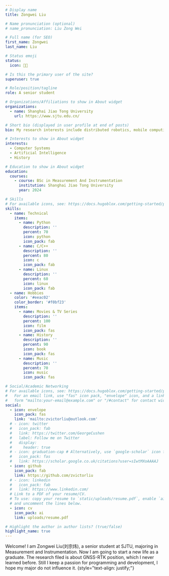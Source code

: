 ```yaml
---
# Display name
title: Zongwei Liu

# Name pronunciation (optional)
# name_pronunciation: Liu Zong Wei

# Full name (for SEO)
first_name: Zongwei
last_name: Liu

# Status emoji
status:
  icon: 🧑‍💻️

# Is this the primary user of the site?
superuser: true

# Role/position/tagline
role: A senior student

# Organizations/Affiliations to show in About widget
organizations:
  - name: Shanghai Jiao Tong University
    url: https://www.sjtu.edu.cn/

# Short bio (displayed in user profile at end of posts)
bio: My research interests include distributed robotics, mobile computing and programmable matter.

# Interests to show in About widget
interests:
  - Computer Systems
  - Artificial Intelligence
  - History

# Education to show in About widget
education:
  courses:
    - course: BSc in Measurement And Instrumentation
      institution: Shanghai Jiao Tong University
      year: 2024

# Skills
# For available icons, see: https://docs.hugoblox.com/getting-started/page-builder/#icons
skills:
  - name: Technical
    items:
      - name: Python
        description: ''
        percent: 70
        icon: python
        icon_pack: fab
      - name: C/C++
        description: ''
        percent: 80
        icon: c
        icon_pack: fab
      - name: Linux
        description: ''
        percent: 60
        icon: linux
        icon_pack: fab
  - name: Hobbies
    color: '#eeac02'
    color_border: '#f0bf23'
    items:
      - name: Movies & TV Series
        description: ''
        percent: 100
        icon: film
        icon_pack: fas
      - name: History
        description: ''
        percent: 90
        icon: book
        icon_pack: fas
      - name: Music
        description: ''
        percent: 70
        icon: music
        icon_pack: fas

# Social/Academic Networking
# For available icons, see: https://docs.hugoblox.com/getting-started/page-builder/#icons
#   For an email link, use "fas" icon pack, "envelope" icon, and a link in the
#   form "mailto:your-email@example.com" or "/#contact" for contact widget.
social:
  - icon: envelope
    icon_pack: fas
    link: 'mailto:zvictorliu@outlook.com'
  # - icon: twitter
  #   icon_pack: fab
  #   link: https://twitter.com/GeorgeCushen
  #   label: Follow me on Twitter
  #   display:
  #     header: true
  # - icon: graduation-cap # Alternatively, use `google-scholar` icon from `ai` icon pack
  #   icon_pack: fas
  #   link: https://scholar.google.co.uk/citations?user=sIwtMXoAAAAJ
  - icon: github
    icon_pack: fab
    link: https://github.com/zvictorliu
  # - icon: linkedin
  #   icon_pack: fab
  #   link: https://www.linkedin.com/
  # Link to a PDF of your resume/CV.
  # To use: copy your resume to `static/uploads/resume.pdf`, enable `ai` icons in `params.yaml`,
  # and uncomment the lines below.
  - icon: cv
    icon_pack: ai
    link: uploads/resume.pdf

# Highlight the author in author lists? (true/false)
highlight_name: true
---
```


Welcome! I am Zongwei Liu(刘宗炜), a senior student at SJTU, majoring in Measurement and Instrumentation. Now I am going to start a new life as a graduate. The research filed is about GNSS-RTK position, which I never learned before. Still I keep a passion for programming and development, I hope my major do not influence it.
{style="text-align: justify;"}
